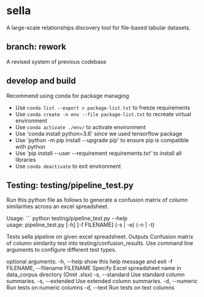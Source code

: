 # sella
A large-scale relationships discovery tool for file-based tabular datasets.  

## branch: rework
A revised system of previous codebase

## develop and build
Recommend using conda for package managing
* Use `conda list --export > package-list.txt` to freeze requirements
* Use `conda create -n env --file package-list.txt` to recreate virtual environment
* Use `conda activate ./env/` to activate environment
* Use 'conda install python=3.6' since we used tensorflow package
* Use 'python -m pip install --upgrade pip' to ensure pip is compatible with python
* Use 'pip install --user --requirement requirements.txt' to install all libraries
* Use `conda deactivate` to exit environment

## Testing: testing/pipeline_test.py
Run this python file as follows to generate a confusion matrix of column similarities across an excel spreadsheet.

Usage: ```
python testing/pipeline_test.py --help                    
usage: pipeline_test.py [-h] [-f FILENAME] (-s | -e) (-n | -t)

Tests sella pipeline on given excel spreadsheet. Outputs Confusion matrix of
column similarity test into testing/confusion_results. Use command line
arguments to configure different test types.

optional arguments:
  -h, --help            show this help message and exit
  -f FILENAME, --filename FILENAME
                        Specify Excel spreadsheet name in data_corpus
                        directory (Omit .xlsx)
  -s, --standard        Use standard column summaries.
  -s, --extended        Use extended column summaries.
  -d, --numeric         Run tests on numeric columns
  -d, --text            Run tests on text columns
  ```
